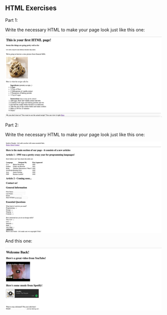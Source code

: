 ## HTML Exercises

Part 1:

Write the necessary HTML to make your page look just like this one:

![./mock.png](./mock.png)

Part 2:

Write the necessary HTML to make your page look just like this one:

![./mock2.png](./mock2.png)

And this one:

![./mock3.png](./mock3.png)